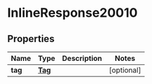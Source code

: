 
# InlineResponse20010

## Properties
Name | Type | Description | Notes
------------ | ------------- | ------------- | -------------
**tag** | [**Tag**](Tag.md) |  |  [optional]



